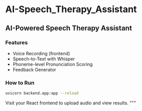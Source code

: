 # AI-Speech_Therapy_Assistant
## AI-Powered Speech Therapy Assistant

### Features
- Voice Recording (frontend)
- Speech-to-Text with Whisper
- Phoneme-level Pronunciation Scoring
- Feedback Generator

### How to Run
```bash
uvicorn backend.app:app --reload
```
Visit your React frontend to upload audio and view results.
"""
